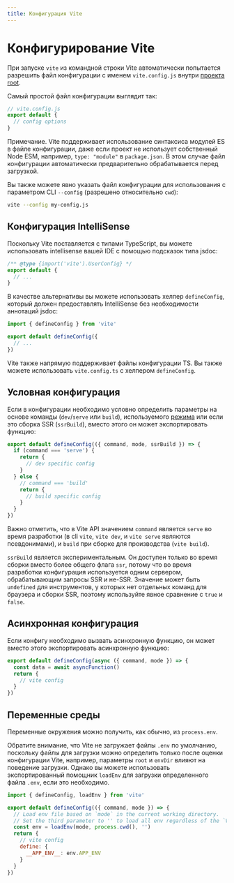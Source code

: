 ```yaml
---
title: Конфигурация Vite
---
```


# Конфигурирование Vite

При запуске `vite` из командной строки Vite автоматически попытается разрешить файл конфигурации с именем `vite.config.js` внутри [проекта root](/guide/#index-html-and-project-root).

Самый простой файл конфигурации выглядит так:

```js
// vite.config.js
export default {
  // config options
}
```

Примечание. Vite поддерживает использование синтаксиса модулей ES в файле конфигурации, даже если проект не использует собственный Node ESM, например, `type: "module"` в `package.json`. В этом случае файл конфигурации автоматически предварительно обрабатывается перед загрузкой.

Вы также можете явно указать файл конфигурации для использования с параметром CLI `--config` (разрешено относительно `cwd`):

```bash
vite --config my-config.js
```

## Конфигурация IntelliSense

Поскольку Vite поставляется с типами TypeScript, вы можете использовать intellisense вашей IDE с помощью подсказок типа jsdoc:

```js
/** @type {import('vite').UserConfig} */
export default {
  // ...
}
```

В качестве альтернативы вы можете использовать хелпер `defineConfig`, который должен предоставлять IntelliSense без необходимости аннотаций jsdoc:

```js
import { defineConfig } from 'vite'

export default defineConfig({
  // ...
})
```

Vite также напрямую поддерживает файлы конфигурации TS. Вы также можете использовать `vite.config.ts` с хелпером `defineConfig`.

## Условная конфигурация

Если в конфигурации необходимо условно определить параметры на основе команды (`dev`/`serve` или `build`), используемого [режима](/guide/env-and-mode) или если это сборка SSR (`ssrBuild`), вместо этого он может экспортировать функцию:

```js
export default defineConfig(({ command, mode, ssrBuild }) => {
  if (command === 'serve') {
    return {
      // dev specific config
    }
  } else {
    // command === 'build'
    return {
      // build specific config
    }
  }
})
```

Важно отметить, что в Vite API значением `command` является `serve` во время разработки (в cli `vite`, `vite dev`, и `vite serve` являются псевдонимами), и `build` при сборке для производства (`vite build`).

`ssrBuild` является экспериментальным. Он доступен только во время сборки вместо более общего флага `ssr`, потому что во время разработки конфигурация используется одним сервером, обрабатывающим запросы SSR и не-SSR. Значение может быть `undefined` для инструментов, у которых нет отдельных команд для браузера и сборки SSR, поэтому используйте явное сравнение с `true` и `false`.

## Асинхронная конфигурация

Если конфигу необходимо вызвать асинхронную функцию, он может вместо этого экспортировать асинхронную функцию:

```js
export default defineConfig(async ({ command, mode }) => {
  const data = await asyncFunction()
  return {
    // vite config
  }
})
```

## Переменные среды

Переменные окружения можно получить, как обычно, из `process.env`.

Обратите внимание, что Vite не загружает файлы `.env` по умолчанию, поскольку файлы для загрузки можно определить только после оценки конфигурации Vite, например, параметры `root` и `envDir` влияют на поведение загрузки. Однако вы можете использовать экспортированный помощник `loadEnv` для загрузки определенного файла `.env`, если это необходимо.

```js
import { defineConfig, loadEnv } from 'vite'

export default defineConfig(({ command, mode }) => {
  // Load env file based on `mode` in the current working directory.
  // Set the third parameter to '' to load all env regardless of the `VITE_` prefix.
  const env = loadEnv(mode, process.cwd(), '')
  return {
    // vite config
    define: {
      __APP_ENV__: env.APP_ENV
    }
  }
})
```
